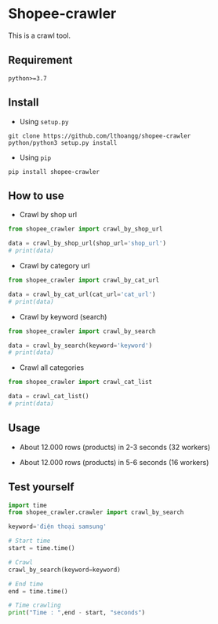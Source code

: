 # Shopee-crawler
This is a crawl tool.

## Requirement
```env
python>=3.7
```

## Install

* Using `setup.py`
```
git clone https://github.com/lthoangg/shopee-crawler
python/python3 setup.py install
```

* Using `pip`
```
pip install shopee-crawler
```

## How to use
* Crawl by shop url
```python
from shopee_crawler import crawl_by_shop_url

data = crawl_by_shop_url(shop_url='shop_url')
# print(data)
```

* Crawl by category url
```python
from shopee_crawler import crawl_by_cat_url

data = crawl_by_cat_url(cat_url='cat_url')
# print(data)
```

* Crawl by keyword (search)
```python
from shopee_crawler import crawl_by_search

data = crawl_by_search(keyword='keyword')
# print(data)
```

* Crawl all categories
```python
from shopee_crawler import crawl_cat_list

data = crawl_cat_list()
# print(data)
```

## Usage
- About 12.000 rows (products) in 2-3 seconds (32 workers)

- About 12.000 rows (products) in 5-6 seconds (16 workers)

## Test yourself

```python
import time
from shopee_crawler.crawler import crawl_by_search

keyword='điện thoại samsung'

# Start time
start = time.time()

# Crawl
crawl_by_search(keyword=keyword)

# End time
end = time.time()

# Time crawling
print("Time : ",end - start, "seconds")

```